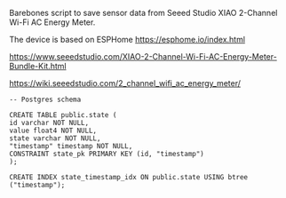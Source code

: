 Barebones script to save sensor data from Seeed Studio XIAO 2-Channel Wi-Fi AC Energy Meter.

The device is based on ESPHome https://esphome.io/index.html

https://www.seeedstudio.com/XIAO-2-Channel-Wi-Fi-AC-Energy-Meter-Bundle-Kit.html

https://wiki.seeedstudio.com/2_channel_wifi_ac_energy_meter/

```
-- Postgres schema

CREATE TABLE public.state (
id varchar NOT NULL,
value float4 NOT NULL,
state varchar NOT NULL,
"timestamp" timestamp NOT NULL,
CONSTRAINT state_pk PRIMARY KEY (id, "timestamp")
);

CREATE INDEX state_timestamp_idx ON public.state USING btree ("timestamp");
```
